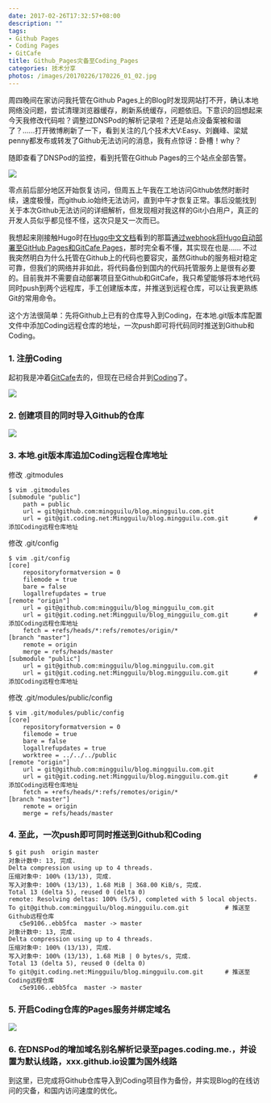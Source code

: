```yaml
---
date: 2017-02-26T17:32:57+08:00
description: ""
tags:
- Github Pages
- Coding Pages
- GitCafe
title: Github_Pages灾备至Coding_Pages
categories: 技术分享
photos: /images/20170226/170226_01_02.jpg
---
```


周四晚间在家访问我托管在Github Pages上的Blog时发现网站打不开，确认本地网络没问题，尝试清理浏览器缓存，刷新系统缓存，问题依旧。下意识的回想起来今天我修改代码啦？调整过DNSPod的解析记录啦？还是站点没备案被和谐了？......打开微博刷新了一下，看到关注的几个技术大V:Easy、刘巍峰、梁斌penny都发布或转发了Github无法访问的消息，我有点惊讶：卧槽！why？

<!--more-->

随即查看了DNSPod的监控，看到托管在Github Pages的三个站点全部告警。

![](/images/20170226/170226_01_01.jpg)

零点前后部分地区开始恢复访问，但周五上午我在工地访问Github依然时断时续，速度极慢，而github.io始终无法访问，直到中午才恢复正常。事后没能找到关于本次Github无法访问的详细解析，但发现相对我这样的Git小白用户，真正的开发人员似乎都见怪不怪，这次只是又一次而已。

我想起来刚接触Hugo时在[Hugo中文文档](http://www.gohugo.org/)看到的那篇[通过webhook将Hugo自动部署至GitHub Pages和GitCafe Pages](http://www.gohugo.org/post/coderzh-automated-deploy-hugo/)，那时完全看不懂，其实现在也是...... 不过我突然明白为什么托管在Github上的代码也要容灾，虽然Github的服务相对稳定可靠，但我们的网络并非如此，将代码备份到国内的代码托管服务上是很有必要的。目前我并不需要自动部署项目至Github和GitCafe，我只希望能够将本地代码同时push到两个远程库，手工创建版本库，并推送到远程仓库，可以让我更熟练Git的常用命令。

这个方法很简单：先将Github上已有的仓库导入到Coding，在本地.git版本库配置文件中添加Coding远程仓库的地址，一次push即可将代码同时推送到Github和Coding。

### 1. 注册Coding

起初我是冲着[GitCafe](https://gitcafe.com/)去的，但现在已经合并到[Coding](https://coding.net)了。

![](/images/20170226/170226_01_01_01.png)

### 2. 创建项目的同时导入Github的仓库

![](/images/20170226/170226_01_02_01.png)

### 3. 本地.git版本库追加Coding远程仓库地址

修改 .gitmodules 

	$ vim .gitmodules 
	[submodule "public"]
		path = public
		url = git@github.com:mingguilu/blog.mingguilu.com.git
		url = git@git.coding.net:Mingguilu/blog.mingguilu.com.git		# 添加Coding远程仓库地址

修改 .git/config

	$ vim .git/config 
	[core]
		repositoryformatversion = 0
		filemode = true
		bare = false
		logallrefupdates = true
	[remote "origin"]
		url = git@github.com:mingguilu/blog_mingguilu_com.git
		url = git@git.coding.net:Mingguilu/blog_mingguilu_com.git		# 添加Coding远程仓库地址
		fetch = +refs/heads/*:refs/remotes/origin/*
	[branch "master"]
		remote = origin
		merge = refs/heads/master
	[submodule "public"]
		url = git@github.com:mingguilu/blog.mingguilu.com.git
		url = git@git.coding.net:Mingguilu/blog.mingguilu.com.git		# 添加Coding远程仓库地址

修改 .git/modules/public/config

	$ vim .git/modules/public/config 
	[core]
		repositoryformatversion = 0
		filemode = true
		bare = false
		logallrefupdates = true
		worktree = ../../../public
	[remote "origin"]
		url = git@github.com:mingguilu/blog.mingguilu.com.git
		url = git@git.coding.net:Mingguilu/blog.mingguilu.com.git		# 添加Coding远程仓库地址
		fetch = +refs/heads/*:refs/remotes/origin/*
	[branch "master"]
		remote = origin
		merge = refs/heads/master

### 4. 至此，一次push即可同时推送到Github和Coding

	$ git push  origin master 
	对象计数中: 13, 完成.
	Delta compression using up to 4 threads.
	压缩对象中: 100% (13/13), 完成.
	写入对象中: 100% (13/13), 1.68 MiB | 368.00 KiB/s, 完成.
	Total 13 (delta 5), reused 0 (delta 0)
	remote: Resolving deltas: 100% (5/5), completed with 5 local objects.
	To git@github.com:mingguilu/blog.mingguilu.com.git			# 推送至Github远程仓库
	   c5e9106..ebb5fca  master -> master
	对象计数中: 13, 完成.
	Delta compression using up to 4 threads.
	压缩对象中: 100% (13/13), 完成.
	写入对象中: 100% (13/13), 1.68 MiB | 0 bytes/s, 完成.
	Total 13 (delta 5), reused 0 (delta 0)
	To git@git.coding.net:Mingguilu/blog.mingguilu.com.git		# 推送至Coding远程仓库
	   c5e9106..ebb5fca  master -> master

### 5. 开启Coding仓库的Pages服务并绑定域名

![](/images/20170226/170226_01_05_01.png)

### 6. 在DNSPod的增加域名别名解析记录至pages.coding.me.，并设置为默认线路，xxx.github.io设置为国外线路

到这里，已完成将Github仓库导入到Coding项目作为备份，并实现Blog的在线访问的灾备，和国内访问速度的优化。








